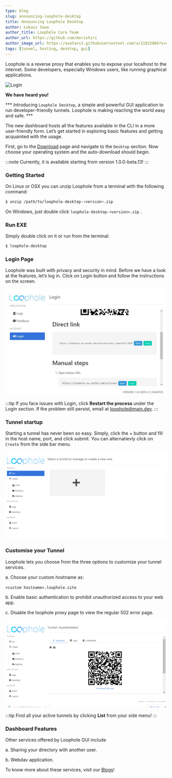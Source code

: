 ```yaml
---
type: blog
slug: announcing-loophole-desktop
title: Announcing Loophole Desktop
author: Łukasz Sowa
author_title: Loophole Core Team
author_url: https://github.com/morishiri
author_image_url: https://avatars3.githubusercontent.com/u/11832884?s=460&v=4
tags: [tunnel, hosting, desktop, gui]
---
```


Loophole is a reverse proxy that enables you to expose your localhost to the internet. Some developers, especially Windows users, like running graphical applications. 




<!-- truncate -->


![Login](https://media.giphy.com/media/h1uchvpmq4h3NiBhG1/giphy.gif)

**We have heard you!** 

*** Introducing `Loophole Desktop`, a simple and powerful GUI application to run developer-friendly tunnels. Loophole is making reaching the world easy and safe. ***


The new dashboard hosts all the features available in the CLI in a more user-friendly form. Let’s get started in exploring basic features and getting acquainted with the usage.

First, go to the [Download](/download) page and navigate to the `Desktop` section. Now choose your operating system and the auto-download should begin.

:::note
Currently, it is available starting from version 1.0.0-beta.13!
:::
### Getting  Started

On Linux or OSX you can unzip Loophole from a terminal with the following command:

 
```bash
$ unzip /path/to/loophole-desktop-<version>.zip
```

On Windows, just double click `loophole-desktop-<version>.zip` .


### Run EXE

Simply double click on it or run from the terminal:

 
```bash
$ loophole-desktop
```

### Login Page

Loophole was built with privacy and security in mind. Before we have a look at the features, let’s log in. Click on Login button and follow the instructions on the screen.

![Login](/img/blog/GUI/login_gui.jpg)


:::tip
If you face issues with Login, click **Restart the process** under the Login section. If the problem still persist, email at loophole@main.dev.
:::

### Tunnel startup

Starting a tunnel has never been so easy. Simply, click the + button and fill in the host name, port, and click submit. You can alternatievly click on `Create` from the side bar menu.

![tunnel](/img/blog/GUI/loophole_gui_1.gif)

###  Customise your Tunnel

Loophole lets you choose from the three options to customize your tunnel services.

a. Choose your custom hostname as:
 
 `<custom hostname>.loophole.site`

b. Enable basic authentication to prohibit unauthorized access to your web app.

c. Disable the loophole proxy page to view the regular 502 error page.

![custom](/img/blog/GUI/loophole_gui_2.gif)

:::tip
Find all your active tunnels by clicking **List** from your side menu!
:::


### Dashboard Features

Other services offered by Loophole GUI include 

a. Sharing your directory with another user.

b. Webdav application.

To know more about these services, visit our [Blogs](/blogs)!